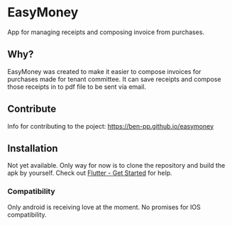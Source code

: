 # EasyMoney
App for managing receipts and composing invoice from purchases.

## Why?
EasyMoney was created to make it easier to compose invoices for purchases made for tenant committee. It can save receipts and compose those receipts in to pdf file to be sent via email.

## Contribute

Info for contributing to the poject: https://ben-pp.github.io/easymoney

## Installation
Not yet available. Only way for now is to clone the repository and build the apk by yourself. Check out [Flutter - Get Started](https://docs.flutter.dev/get-started/install) for help.

### Compatibility
Only android is receiving love at the moment. No promises for IOS compatibility.

